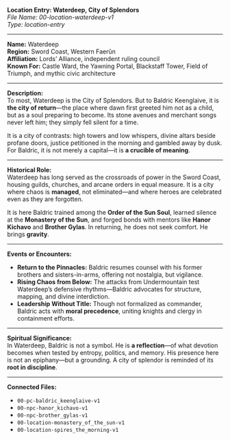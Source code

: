 **Location Entry: Waterdeep, City of Splendors**  
*File Name: 00-location-waterdeep-v1*  
*Type: location-entry*

---

**Name:** Waterdeep  
**Region:** Sword Coast, Western Faerûn  
**Affiliation:** Lords’ Alliance, independent ruling council  
**Known For:** Castle Ward, the Yawning Portal, Blackstaff Tower, Field of Triumph, and mythic civic architecture

---

**Description:**  
To most, Waterdeep is the City of Splendors. But to Baldric Keenglaive, it is **the city of return**—the place where dawn first greeted him not as a child, but as a soul preparing to become. Its stone avenues and merchant songs never left him; they simply fell silent for a time.

It is a city of contrasts: high towers and low whispers, divine altars beside profane doors, justice petitioned in the morning and gambled away by dusk. For Baldric, it is not merely a capital—it is **a crucible of meaning**.

---

**Historical Role:**  
Waterdeep has long served as the crossroads of power in the Sword Coast, housing guilds, churches, and arcane orders in equal measure. It is a city where chaos is **managed**, not eliminated—and where heroes are celebrated even as they are forgotten.

It is here Baldric trained among the **Order of the Sun Soul**, learned silence at the **Monastery of the Sun**, and forged bonds with mentors like **Hanor Kichavo** and **Brother Gylas**. In returning, he does not seek comfort. He brings **gravity**.

---

**Events or Encounters:**  
- **Return to the Pinnacles:** Baldric resumes counsel with his former brothers and sisters-in-arms, offering not nostalgia, but vigilance.  
- **Rising Chaos from Below:** The attacks from Undermountain test Waterdeep’s defensive rhythms—Baldric advocates for structure, mapping, and divine interdiction.  
- **Leadership Without Title:** Though not formalized as commander, Baldric acts with **moral precedence**, uniting knights and clergy in containment efforts.

---

**Spiritual Significance:**  
In Waterdeep, Baldric is not a symbol. He is **a reflection**—of what devotion becomes when tested by entropy, politics, and memory. His presence here is not an epiphany—but a grounding. A city of splendor is reminded of its **root in discipline**.

---

**Connected Files:**  
- `00-pc-baldric_keenglaive-v1`  
- `00-npc-hanor_kichavo-v1`  
- `00-npc-brother_gylas-v1`  
- `00-location-monastery_of_the_sun-v1`  
- `00-location-spires_the_morning-v1`
